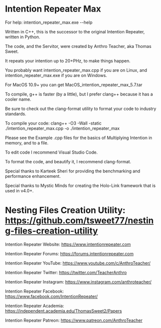 # Intention Repeater Max

For help: intention_repeater_max.exe --help

Written in C++, this is the successor to the original Intention Repeater, written in Python.

The code, and the Servitor, were created by Anthro Teacher, aka Thomas Sweet.

It repeats your intention up to 20+PHz, to make things happen.

You probably want intention_repeater_max.cpp if you are on Linux,
and intention_repeater_max.exe if you are on Windows.

For MacOS 10.9+ you can get MacOS_intention_repeater_max_5.7.tar

To compile, g++ is faster (by a little), but I prefer clang++ because it has a cooler name.

Be sure to check out the clang-format utility to format your code to industry standards.

To compile your code: clang++ -O3 -Wall -static ./intention_repeater_max.cpp -o ./intention_repeater_max

Please see the Example .cpp files for the basics of Multiplying Intention in memory, and to a file.

To edit code I recommend Visual Studio Code.

To format the code, and beautify it, I recommend clang-format.

Special thanks to Karteek Sheri for providing the benchmarking and performance enhancement.

Special thanks to Mystic Minds for creating the Holo-Link framework that is used in v4.0+.

# Nesting Files Creation Utility: https://github.com/tsweet77/nesting-files-creation-utility

Intention Repeater Website: https://www.intentionrepeater.com

Intention Repeater Forums: https://forums.intentionrepeater.com

Intention Repeater YouTube: https://www.youtube.com/c/AnthroTeacher/

Intention Repeater Twitter: https://twitter.com/TeacherAnthro

Intention Repeater Instagram: https://www.instagram.com/anthroteacher/

Intention Repeater Facebook: https://www.facebook.com/IntentionRepeater/

Intention Repeater Academia: https://independent.academia.edu/ThomasSweet2/Papers

Intention Repeater Patreon: https://www.patreon.com/AnthroTeacher
